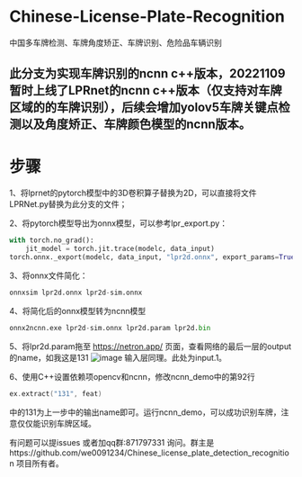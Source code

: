 # Chinese-License-Plate-Recognition
中国多车牌检测、车牌角度矫正、车牌识别、危险品车辆识别

## 此分支为实现车牌识别的ncnn c++版本，20221109暂时上线了LPRnet的ncnn c++版本（仅支持对车牌区域的的车牌识别），后续会增加yolov5车牌关键点检测以及角度矫正、车牌颜色模型的ncnn版本。
# 步骤
1、将lprnet的pytorch模型中的3D卷积算子替换为2D，可以直接将文件LPRNet.py替换为此分支的文件；

2、将pytorch模型导出为onnx模型，可以参考lpr_export.py：

```python
with torch.no_grad():
    jit_model = torch.jit.trace(modelc, data_input)
torch.onnx._export(modelc, data_input, "lpr2d.onnx", export_params=True, opset_version=11)
```

3、将onnx文件简化：

```python
onnxsim lpr2d.onnx lpr2d-sim.onnx
```

4、将简化后的onnx模型转为ncnn模型
```python
onnx2ncnn.exe lpr2d-sim.onnx lpr2d.param lpr2d.bin
```

5、将lpr2d.param拖至 https://netron.app/ 页面，查看网络的最后一层的output的name，如我这是131
![image](https://user-images.githubusercontent.com/57164239/200736606-6eec929f-aaea-4e4e-8f34-a4ec5bc40d2a.png)
输入层同理。此处为input.1。

6、使用C++设置依赖项opencv和ncnn，修改ncnn_demo中的第92行
```C++
ex.extract("131", feat)
```
中的131为上一步中的输出name即可。运行ncnn_demo，可以成功识别车牌，注意仅仅能识别车牌区域。

有问题可以提issues 或者加qq群:871797331 询问。群主是https://github.com/we0091234/Chinese_license_plate_detection_recognition 项目所有者。
